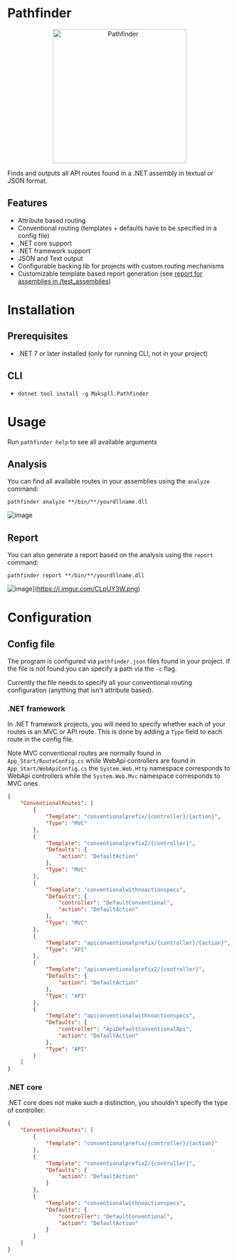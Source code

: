 # Pathfinder
<p align="center">
    <img src="https://i.imgur.com/TEDoP2L.jpeg" alt="Pathfinder" width="300"/>
</p>

Finds and outputs all API routes found in a .NET assembly in textual or JSON format.

## Features
- Attribute based routing
- Conventional routing (templates + defaults have to be specified in a config file)
- .NET core support
- .NET framework support
- JSON and Text output
- Configurable backing lib for projects with custom routing mechanisms
- Customizable template based report generation (see [report for assemblies in /test_assemblies](https://makspll.github.io/Pathfinder/))

# Installation

## Prerequisites
- .NET 7 or later installed (only for running CLI, not in your project)

## CLI
- `dotnet tool install -g Makspll.Pathfinder`

# Usage
Run `pathfinder help` to see all available arguments

## Analysis
You can find all available routes in your assemblies using the `analyze` command: 

```
pathfinder analyze **/bin/**/yourdllname.dll
```

![image](https://i.imgur.com/2Oz4HJA.png)

## Report
You can also generate a report based on the analysis using the `report` command:

```
pathfinder report **/bin/**/yourdllname.dll
```

![image](https://imgur.com/CLpUY3W.png)](https://i.imgur.com/CLpUY3W.png)


# Configuration

## Config file
The program is configured via `pathfinder.json` files found in your project. If the file is not found you can specify a path via the `-c` flag.

Currently the file needs to specify all your conventional routing configuration (anything that isn't attribute based).

### .NET framework
In .NET framework projects, you will need to specify whether each of your routes is an MVC or API route. This is done by adding a `Type` field to each route in the config file.

Note MVC conventional routes are normally found in `App_Start/RouteConfig.cs` while WebApi controllers are found in `App_Start/WebApiConfig.cs` the `System.Web.Http` namespace corresponds to WebApi controllers while the `System.Web.Mvc` namespace corresponds to MVC ones.

```json
{
    "ConventionalRoutes": [
        {
            "Template": "conventionalprefix/{controller}/{action}",
            "Type": "MVC"
        },
        {
            "Template": "conventionalprefix2/{controller}",
            "Defaults": {
                "action": "DefaultAction"
            },
            "Type": "MVC"
        },
        {
            "Template": "conventionalwithnoactionspecs",
            "Defaults": {
                "controller": "DefaultConventional",
                "action": "DefaultAction"
            },
            "Type": "MVC"
        },
        {
            "Template": "apiconventionalprefix/{controller}/{action}",
            "Type": "API"
        },
        {
            "Template": "apiconventionalprefix2/{controller}",
            "Defaults": {
                "action": "DefaultAction"
            },
            "Type": "API"
        },
        {
            "Template": "apiconventionalwithnoactionspecs",
            "Defaults": {
                "controller": "ApiDefaultConventionalApi",
                "action": "DefaultAction"
            },
            "Type": "API"
        }
    ]
}
```

### .NET core

.NET core does not make such a distinction, you shouldn't specify the type of controller:

```json
{
    "ConventionalRoutes": [
        {
            "Template": "conventionalprefix/{controller}/{action}"
        },
        {
            "Template": "conventionalprefix2/{controller}",
            "Defaults": {
                "action": "DefaultAction"
            }
        },
        {
            "Template": "conventionalwithnoactionspecs",
            "Defaults": {
                "controller": "DefaultConventional",
                "action": "DefaultAction"
            }
        }
    ]
}
```
